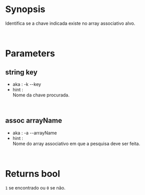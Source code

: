 # Synopsis

Identifica se a chave indicada existe no array associativo alvo.



&nbsp;

# Parameters

## string key

- aka       : -k --key
- hint      :  
  Nome da chave procurada.


&nbsp;

## assoc arrayName

- aka       : -a --arrayName
- hint      :  
  Nome do array associativo em que a pesquisa deve ser feita.



&nbsp;

# Returns bool

`1` se encontrado ou `0` se não.